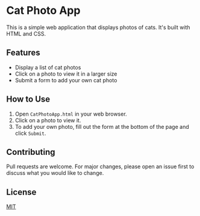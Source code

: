 # Cat Photo App

This is a simple web application that displays photos of cats. It's built with HTML and CSS.

## Features

- Display a list of cat photos
- Click on a photo to view it in a larger size
- Submit a form to add your own cat photo

## How to Use

1. Open `CatPhotoApp.html` in your web browser.
2. Click on a photo to view it.
3. To add your own photo, fill out the form at the bottom of the page and click `Submit`.

## Contributing

Pull requests are welcome. For major changes, please open an issue first to discuss what you would like to change.

## License

[MIT](https://choosealicense.com/licenses/mit/)

